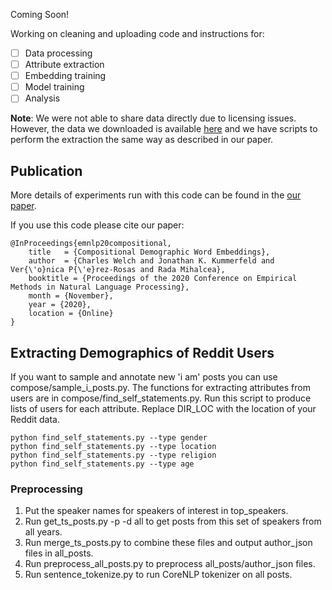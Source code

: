 Coming Soon!

Working on cleaning and uploading code and instructions for:
- [ ] Data processing
- [ ] Attribute extraction
- [ ] Embedding training
- [ ] Model training
- [ ] Analysis

**Note**: We were not able to share data directly due to licensing issues. However, the data we downloaded is available [here](https://www.reddit.com/r/datasets/comments/3bxlg7/i_have_every_publicly_available_reddit_comment/) and we have scripts to perform the extraction the same way as described in our paper.

## Publication

More details of experiments run with this code can be found in the [our paper](https://arxiv.org/abs/2010.02986).

If you use this code please cite our paper:

```
@InProceedings{emnlp20compositional,
    title   = {Compositional Demographic Word Embeddings},
    author  = {Charles Welch and Jonathan K. Kummerfeld and Ver{\'o}nica P{\'e}rez-Rosas and Rada Mihalcea},
    booktitle = {Proceedings of the 2020 Conference on Empirical Methods in Natural Language Processing},
    month = {November},
    year = {2020},
    location = {Online}
}
```

## Extracting Demographics of Reddit Users
If you want to sample and annotate new 'i am' posts you can use compose/sample_i_posts.py. The functions for extracting attributes from users are in compose/find_self_statements.py. Run this script to produce lists of users for each attribute. Replace DIR_LOC with the location of your Reddit data.

```
python find_self_statements.py --type gender
python find_self_statements.py --type location
python find_self_statements.py --type religion
python find_self_statements.py --type age
```

### Preprocessing
1. Put the speaker names for speakers of interest in top_speakers.
2. Run get_ts_posts.py -p -d all to get posts from this set of speakers from all years.
3. Run merge_ts_posts.py to combine these files and output author_json files in all_posts.
4. Run preprocess_all_posts.py to preprocess all_posts/author_json files.
5. Run sentence_tokenize.py to run CoreNLP tokenizer on all posts.